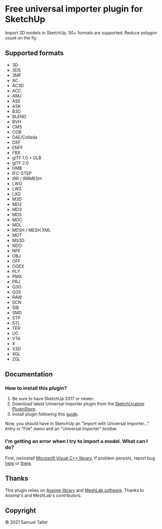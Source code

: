 # Free universal importer plugin for SketchUp

Import 3D models in SketchUp. 50+ formats are supported. Reduce polygon count on the fly.

Supported formats
-----------------

- 3D
- 3DS
- 3MF
- AC
- AC3D
- ACC
- AMJ
- ASE
- ASK
- B3D
- BLEND
- BVH
- CMS
- COB
- DAE/Collada
- DXF
- ENFF
- FBX
- glTF 1.0 + GLB
- glTF 2.0
- HMB
- IFC-STEP
- IRR / IRRMESH
- LWO
- LWS
- LXO
- M3D
- MD2
- MD3
- MD5
- MDC
- MDL
- MESH / MESH.XML
- MOT
- MS3D
- NDO
- NFF
- OBJ
- OFF
- OGEX
- PLY
- PMX
- PRJ
- Q3O
- Q3S
- RAW
- SCN
- SIB
- SMD
- STP
- STL
- TER
- UC
- VTA
- X
- X3D
- XGL
- ZGL

Documentation
-------------

### How to install this plugin?

1. Be sure to have SketchUp 2017 or newer.
2. Download latest Universal Importer plugin from the [SketchUcation PluginStore](https://sketchucation.com/plugin/2275-universal_importer).
3. Install plugin following this [guide](https://www.youtube.com/watch?v=tyM5f81eRno).

Now, you should have in SketchUp an "Import with Universal Importer..." entry in "File" menu and an "Universal Importer" toolbar.

### I'm getting an error when I try to import a model. What can I do?

First, (re)install [Microsoft Visual C++ library](https://aka.ms/vs/16/release/vc_redist.x64.exe). If problem persists, report bug [here](https://github.com/SamuelTS/SketchUp-Universal-Importer-Plugin/issues) or [there](https://sketchucation.com/forums/viewtopic.php?f=323&t=71951).

Thanks
------

This plugin relies on [Assimp library](https://github.com/assimp/assimp) and [MeshLab software](https://github.com/cnr-isti-vclab/meshlab). Thanks to Assimp's and MeshLab's contributors.

Copyright
---------

© 2021 Samuel Tallet
